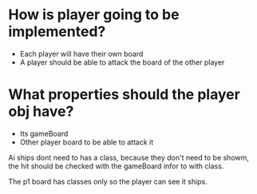 # How is player going to be implemented?
- Each player will have their own board
- A player should be able to attack the board of the other player

# What properties should the player obj have?
- Its gameBoard
- Other player board to be able to attack it


Ai ships dont need to has a class, because they don't need to be showm, the hit should be checked with the gameBoard infor to with class. 

The p1 board has classes only so the player can see it ships. 
